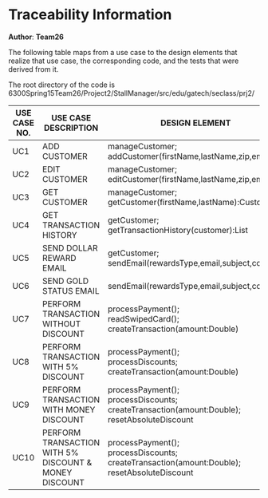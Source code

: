 # Traceability Information

**Author**: **Team26**

The following table maps from a use case to the design elements that realize that use case, the corresponding code, and the tests that were derived from it.

The root directory of the code is 6300Spring15Team26/Project2/StallManager/src/edu/gatech/seclass/prj2/


| USE CASE NO. | USE CASE DESCRIPTION| DESIGN ELEMENT | CORRESPONDING CODE<br> | TEST CASE NO. |
|---------------------------|------------------------------------------|---------------------|-----|----|
| UC1 | ADD CUSTOMER | manageCustomer;<br>addCustomer(firstName,lastName,zip,email) |MainActivity.java<br>CustomerAddActivity.java  | T001<br>T002 |
| UC2 | EDIT CUSTOMER | manageCustomer;<br>editCustomer(firstName,lastName,zip,email) | CustomerDetailActivity.java | T003 |
| UC3 | GET CUSTOMER | manageCustomer;<br>getCustomer(firstName,lastName):Customer | CustomerDetailActivity.java | T004<br>T005 |
| UC4 | GET TRANSACTION HISTORY | getCustomer;<br>getTransactionHistory(customer):List | HistoryActivity.java | T006 |
| UC5 | SEND DOLLAR REWARD EMAIL | getCustomer;<br>sendEmail(rewardsType,email,subject,content) | CustomerDetailActivity.java | T012<br>T013 |
| UC6 | SEND GOLD STATUS EMAIL | sendEmail(rewardsType,email,subject,content) | CustomerDetailActivity.java | T014<br>T015 |  
| UC7 | PERFORM TRANSACTION WITHOUT DISCOUNT | processPayment();<br>readSwipedCard();<br>createTransaction(amount:Double) | TransactionActivity.java | T008 |
| UC8 | PERFORM TRANSACTION WITH 5% DISCOUNT | processPayment();<br>processDiscounts;<br>createTransaction(amount:Double)  | TransactionActivity.java | T010 |
| UC9 | PERFORM TRANSACTION WITH MONEY DISCOUNT | processPayment();<br>processDiscounts;<br>createTransaction(amount:Double);<br>resetAbsoluteDiscount | TransactionActivity.java | T009 |
| UC10 | PERFORM TRANSACTION WITH 5% DISCOUNT & MONEY DISCOUNT | processPayment();<br>processDiscounts;<br>createTransaction(amount:Double);<br>resetAbsoluteDiscount | TransactionActivity.java | T011 |



